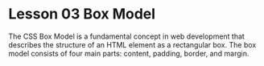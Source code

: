 # Lesson 03 Box Model
The CSS Box Model is a fundamental concept in web development that describes the structure of an HTML element as a rectangular box. The box model consists of four main parts: content, padding, border, and margin.

